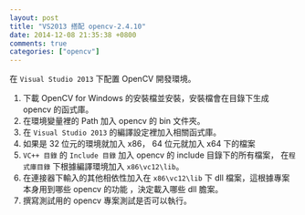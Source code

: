 ```yaml
---
layout: post
title: "VS2013 搭配 opencv-2.4.10"
date: 2014-12-08 21:35:38 +0800
comments: true
categories: ["opencv"]
---
```


<!-- more -->

在 `Visual Studio 2013` 下配置 OpenCV 開發環境。


1. 下載 OpenCV for Windows 的安裝檔並安裝，安裝檔會在目錄下生成 opencv 的函式庫。
2. 在環境變量裡的 Path 加入 opencv 的 bin 文件夾。
3. 在 `Visual Studio 2013` 的編譯設定裡加入相關函式庫。
4. 如果是 32 位元的環境就加入 x86， 64 位元就加入 x64 下的檔案
5. `VC++ 目錄` 的 `Include 目錄` 加入 opencv 的 include 目錄下的所有檔案， 
    在`程式庫目錄` 下根據編譯環境加入 `x86\vc12\lib`。
6. 在連接器下輸入的其他相依性加入在 `x86\vc12\lib` 下 dll 檔案，這根據專案本身用到哪些 opencv 的功能
	，決定載入哪些 dll 膽案。
7. 撰寫測試用的 opencv 專案測試是否可以執行。
